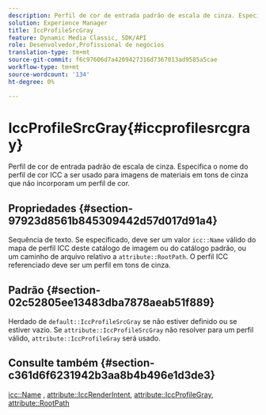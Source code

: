 ```yaml
---
description: Perfil de cor de entrada padrão de escala de cinza. Especifica o nome do perfil de cor ICC a ser usado para imagens de materiais em tons de cinza que não incorporam um perfil de cor.
solution: Experience Manager
title: IccProfileSrcGray
feature: Dynamic Media Classic, SDK/API
role: Desenvolvedor,Profissional de negócios
translation-type: tm+mt
source-git-commit: f6c97606d7a4209427316d7367013ad9585a5cae
workflow-type: tm+mt
source-wordcount: '134'
ht-degree: 0%

---
```



# IccProfileSrcGray{#iccprofilesrcgray}

Perfil de cor de entrada padrão de escala de cinza. Especifica o nome do perfil de cor ICC a ser usado para imagens de materiais em tons de cinza que não incorporam um perfil de cor.

## Propriedades {#section-97923d8561b845309442d57d017d91a4}

Sequência de texto. Se especificado, deve ser um valor `icc::Name` válido do mapa de perfil ICC deste catálogo de imagem ou do catálogo padrão, ou um caminho de arquivo relativo a `attribute::RootPath`. O perfil ICC referenciado deve ser um perfil em tons de cinza.

## Padrão {#section-02c52805ee13483dba7878aeab51f889}

Herdado de `default::IccProfileSrcGray` se não estiver definido ou se estiver vazio. Se `attribute::IccProfileSrcGray` não resolver para um perfil válido, `attribute::IccProfileGray` será usado.

## Consulte também {#section-c361d6f6231942b3aa8b4b496e1d3de3}

[icc::Name](../../../../../ir-api/material-cat/image-rendering-api-ref/c-ir-material-catalog/c-ir-icc-profile-map-reference/r-ir-name-icc.md#reference-7a293ede360e433782575f8f6a562ac2) ,  [attribute::IccRenderIntent](../../../../../ir-api/material-cat/image-rendering-api-ref/c-ir-material-catalog/c-ir-attributes-reference/r-ir-iccrenderintent.md#reference-3b80b7a4c25545a593c5076f318b5c40),  [attribute::IccProfileGray](../../../../../ir-api/material-cat/image-rendering-api-ref/c-ir-material-catalog/c-ir-attributes-reference/r-ir-iccprofilegray.md#reference-712f1d0dcca748df9aaf495681bb39e6),  [attribute::RootPath](../../../../../ir-api/material-cat/image-rendering-api-ref/c-ir-material-catalog/c-ir-attributes-reference/r-ir-rootpath.md#reference-a4d7c96b62e14fcbad1740c702f160f3)
